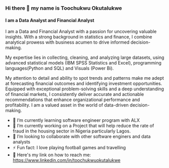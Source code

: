 ### Hi there 👋 my name is Toochukwu Okutalukwe
#### **I am a Data Analyst and Financial Analyst**

I am a Data and Financial Analyst with a passion for uncovering valuable insights. With a strong background in statistics and finance, I combine analytical prowess with business acumen to drive informed decision-making. 

My expertise lies in collecting, cleaning, and analyzing large datasets, using advanced statistical models (IBM SPSS Statistics and Excel), programming languages(Python and SQL) and Visuals (Power Bi). 

My attention to detail and ability to spot trends and patterns make me adept at forecasting financial outcomes and identifying investment opportunities. Equipped with exceptional problem-solving skills and a deep understanding of financial markets, I consistently deliver accurate and actionable recommendations that enhance organizational performance and profitability. I am a valued asset in the world of data-driven decision-making.

- 🌱 I’m currently learning software engineer program with ALX
- 🔭 I’m currently working on a Project that will help reduce the rate of fraud in the housing sector in Nigeria particularly Lagos.
- 👯 I’m looking to collaborate with other software enginers and data analysts
- ⚡ Fun fact: I love playing football games and travelling
- 💬 Here's my link on how to reach me: https://www.linkedin.com/in/toochukwuokutalukwe

<!--
**Kelvinchuks/Kelvinchuks** is a ✨ _special_ ✨ repository because its `README.md` (this file) appears on your GitHub profile.

Here are some ideas to get you started:

- 🔭 I’m currently working on ...
- 🌱 I’m currently learning ...
- 👯 I’m looking to collaborate on ...
- 🤔 I’m looking for help with ...
- 💬 Ask me about ...
- Here's my link on how to reach me: ...
- 😄 Pronouns: ...
- ⚡ Fun fact: ...
-->
